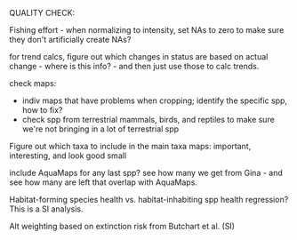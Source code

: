 QUALITY CHECK: 

Fishing effort - when normalizing to intensity, set NAs to zero to make sure they don't artificially create NAs?

for trend calcs, figure out which changes in status are based on actual change - where is this info? - and then just use those to calc trends.

check maps:
* indiv maps that have problems when cropping; identify the specific spp, how to fix?
* check spp from terrestrial mammals, birds, and reptiles to make sure we're not bringing in a lot of terrestrial spp

Figure out which taxa to include in the main taxa maps: important, interesting, and look good small

include AquaMaps for any last spp?  see how many we get from Gina - and see how many are left that overlap with AquaMaps.


Habitat-forming species health vs. habitat-inhabiting spp health regression?  This is a SI analysis.

Alt weighting based on extinction risk from Butchart et al. (SI)